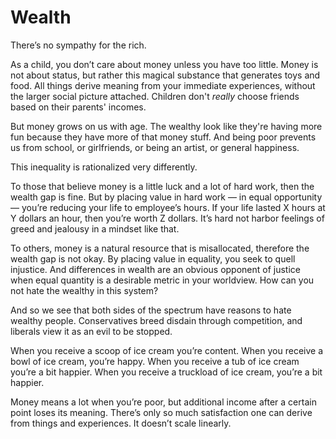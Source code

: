 
# Wealth

There’s no sympathy for the rich.

As a child, you don’t care about money unless you have too little. Money is not about status, but rather this magical substance that generates toys and food. All things derive meaning from your immediate experiences, without the larger social picture attached. Children don't _really_ choose friends based on their parents' incomes.

But money grows on us with age. The wealthy look like they're having more fun because they have more of that money stuff. And being poor prevents us from school, or girlfriends, or being an artist, or general happiness.

This inequality is rationalized very differently.

To those that believe money is a little luck and a lot of hard work, then the wealth gap is fine. But by placing value in hard work — in equal opportunity —  you’re reducing your life to employee’s hours. If your life lasted X hours at Y dollars an hour, then you’re worth Z dollars. It’s hard not harbor feelings of greed and jealousy in a mindset like that.

To others, money is a natural resource that is misallocated, therefore the wealth gap is not okay. By placing value in equality, you seek to quell injustice. And differences in wealth are an obvious opponent of justice when equal quantity is a desirable metric in your worldview. How can you not hate the wealthy in this system?

And so we see that both sides of the spectrum have reasons to hate wealthy people. Conservatives breed disdain through competition, and liberals view it as an evil to be stopped. 

When you receive a scoop of ice cream you’re content. When you receive a bowl of ice cream, you’re happy. When you receive a tub of ice cream you’re a bit happier. When you receive a truckload of ice cream, you’re a bit happier.

Money means a lot when you’re poor, but additional income after a certain point loses its meaning. There’s only so much satisfaction one can derive from things and experiences. It doesn’t scale linearly.
